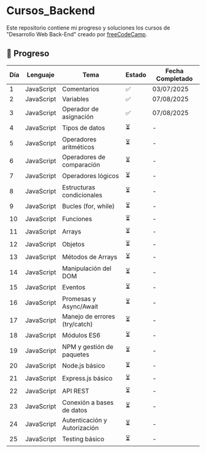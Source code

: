 # Cursos_Backend

Este repositorio contiene mi progreso y soluciones los cursos de "Desarrollo Web Back-End" creado por [freeCodeCamp](https://github.com/estefaniacn).

## 📝 Progreso

| Día | Lenguaje | Tema | Estado | Fecha Completado |
|-----|----------|------|--------|------------------|
| 1   | JavaScript | Comentarios | ✅ | 03/07/2025 |
| 2   | JavaScript | Variables | ✅ | 07/08/2025 |
| 3   | JavaScript | Operador de asignación | ✅ | 07/08/2025 |
| 4   | JavaScript | Tipos de datos | ⏳ | - |
| 5   | JavaScript | Operadores aritméticos | ⏳ | - |
| 6   | JavaScript | Operadores de comparación | ⏳ | - |
| 7   | JavaScript | Operadores lógicos | ⏳ | - |
| 8   | JavaScript | Estructuras condicionales | ⏳ | - |
| 9   | JavaScript | Bucles (for, while) | ⏳ | - |
| 10  | JavaScript | Funciones | ⏳ | - |
| 11  | JavaScript | Arrays | ⏳ | - |
| 12  | JavaScript | Objetos | ⏳ | - |
| 13  | JavaScript | Métodos de Arrays | ⏳ | - |
| 14  | JavaScript | Manipulación del DOM | ⏳ | - |
| 15  | JavaScript | Eventos | ⏳ | - |
| 16  | JavaScript | Promesas y Async/Await | ⏳ | - |
| 17  | JavaScript | Manejo de errores (try/catch) | ⏳ | - |
| 18  | JavaScript | Módulos ES6 | ⏳ | - |
| 19  | JavaScript | NPM y gestión de paquetes | ⏳ | - |
| 20  | JavaScript | Node.js básico | ⏳ | - |
| 21  | JavaScript | Express.js básico | ⏳ | - |
| 22  | JavaScript | API REST | ⏳ | - |
| 23  | JavaScript | Conexión a bases de datos | ⏳ | - |
| 24  | JavaScript | Autenticación y Autorización | ⏳ | - |
| 25  | JavaScript | Testing básico | ⏳ | - |
